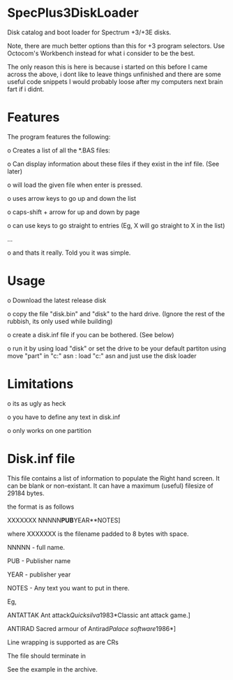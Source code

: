 # SpecPlus3DiskLoader
Disk catalog and boot loader for Spectrum +3/+3E disks.

Note, there are much better options than this for +3 program selectors.
Use Octocom's Workbench instead for what i consider to be the best.

The only reason this is here is because i started on this before I came across the above, i dont like to leave things unfinished and there are some useful code snippets I would probably loose after my computers next brain fart if i didnt. 

# Features
The program features the following:

o Creates a list of all the *.BAS files:

o Can display information about these files if they exist in the inf file. (See later)

o will load the given file when enter is pressed.

o uses arrow keys to go up and down the list

o caps-shift + arrow for up and down by page

o can use keys to go straight to entries (Eg, X will go straight to X in the list)

...

o and thats it really. Told you it was simple.

# Usage
o Download the latest release disk

o copy the file "disk.bin" and "disk" to the hard drive. (Ignore the rest of the rubbish, its only used while building)

o create a disk.inf file if you can be bothered. (See below)

o run it by using load "disk" or set the drive to be your default partiton using move "part" in "c:" asn : load "c:" asn and just use the disk loader

# Limitations
o its as ugly as heck

o you have to define any text in disk.inf

o only works on one partition

# Disk.inf file
This file contains a list of information to populate the Right hand screen. It can be blank or non-existant. It can have a maximum (useful) filesize of 29184 bytes.

the format is as follows

XXXXXXX NNNNN**PUB**YEAR**NOTES]

where XXXXXXX is the filename padded to 8 bytes with space. 

NNNNN - full name. 

PUB   - Publisher name

YEAR  - publisher year

NOTES - Any text you want to put in there.

Eg, 

ANTATTAK Ant attack*Quicksilva*1983*Classic ant attack game.]

ANTIRAD  Sacred armour of Antirad*Palace software*1986*]

Line wrapping is supported as are CRs

The file should terminate in $$$$$$$$


See the example in the archive.








